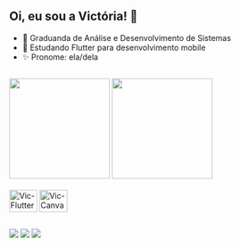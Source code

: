## Oi, eu sou a Victória! 👋

- 📘 Graduanda de Análise e Desenvolvimento de Sistemas
- 📲 Estudando Flutter para desenvolvimento mobile
- ✨ Pronome: ela/dela

##
<div>
    <img height="180em" src="https://github-readme-stats.vercel.app/api?username=viictoriaellen&show_icons=true&theme=slateorange&count_privates"/>
    <img height="180em" src="https://github-readme-stats.vercel.app/api/top-langs/?username=viictoriaellen&layout=compact&theme=slateorange"/>
</div>

<div style="display: inline_block"><br>
    <img align="center" alt="Vic-Flutter" height="40" width="50" src="https://cdn.jsdelivr.net/gh/devicons/devicon/icons/flutter/flutter-original.svg">
    <img align="center" alt="Vic-Canva" height="40" width="50" src="https://cdn.jsdelivr.net/gh/devicons/devicon/icons/canva/canva-original.svg">
          
 ##
 
<div> 
  <a href="https://www.linkedin.com/in/victoriaellen/" target="_blank"><img src="https://img.shields.io/badge/-LinkedIn-%230077B5?style=for-the-badge&logo=linkedin&logoColor=white" target="_blank"></a>
  <a href="https://discordapp.com/users/943983367681101905" target="_blank"><img src="https://img.shields.io/badge/Discord-7289DA?style=for-the-badge&logo=discord&logoColor=white" target="_blank"></a>
  <a href="https://instagram.com/viictoriaellen" target="_blank"><img src="https://img.shields.io/badge/-Instagram-%23E4405F?style=for-the-badge&logo=instagram&logoColor=white" target="_blank"></a>
</div>         
